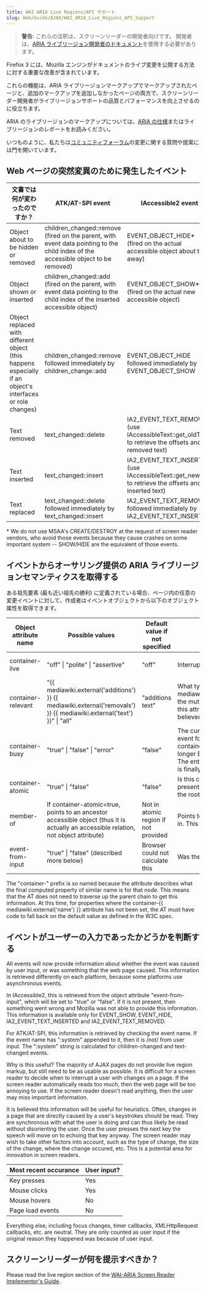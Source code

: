 ```yaml
---
title: WAI ARIA Live Regions/API サポート
slug: Web/Guide/AJAX/WAI_ARIA_Live_Regions_API_Support
---
```


> **警告:** これらの注釈は、スクリーンリーダーの開発者向けです。 開発者は、[ARIA ライブリージョン開発者のドキュメント](/ja/docs/Web/Accessibility/ARIA/ARIA_Live_Regions)を使用する必要があります。

Firefox 3 には、Mozilla エンジンがドキュメントのライブ変更を公開する方法に対する重要な改善が含まれています。

これらの機能は、ARIA ライブリージョンマークアップでマークアップされたページと、追加のマークアップを追加しなかったページの両方で、スクリーンリーダー開発者がライブリージョンサポートの品質とパフォーマンスを向上させるのに役立ちます。

ARIA のライブリージョンのマークアップについては、[ARIA の仕様](http://www.w3.org/WAI/PF/aria/#liveregions)またはライブリージョンのレポートをお読みください。

いつものように、私たちは[コミュニティフォーラム](http://www.mozilla.org/access/#community)の変更に関する質問や提案には門を開いています。

## Web ページの突然変異のために発生したイベント

| 文書では何が変わったのですか？                                                                            | ATK/AT-SPI event                                                                                                                   | IAccessible2 event                                                                                   |
| --------------------------------------------------------------------------------------------------------- | ---------------------------------------------------------------------------------------------------------------------------------- | ---------------------------------------------------------------------------------------------------- |
| Object about to be hidden or removed                                                                      | children_changed::remove (fired on the parent, with event data pointing to the child index of the accessible object to be removed) | EVENT_OBJECT_HIDE\* (fired on the actual accessible object about to go away)                         |
| Object shown or inserted                                                                                  | children_changed::add (fired on the parent, with event data pointing to the child index of the inserted accessible object)         | EVENT_OBJECT_SHOW\* (fired on the actual new accessible object)                                      |
| Object replaced with different object (this happens especially if an object's interfaces or role changes) | children_changed::remove followed immediately by children_change::add                                                              | EVENT_OBJECT_HIDE followed immediately by EVENT_OBJECT_SHOW                                          |
| Text removed                                                                                              | text_changed::delete                                                                                                               | IA2_EVENT_TEXT_REMOVED (use IAccessibleText::get_oldText to retrieve the offsets and removed text)   |
| Text inserted                                                                                             | text_changed::insert                                                                                                               | IA2_EVENT_TEXT_INSERTED (use IAccessibleText::get_newText to retrieve the offsets and inserted text) |
| Text replaced                                                                                             | text_changed::delete followed immediately by text_changed::insert                                                                  | IA2_EVENT_TEXT_REMOVED followed immediately by IA2_EVENT_TEXT_INSERTED                               |

\* We do not use MSAA's CREATE/DESTROY at the request of screen reader vendors, who avoid those events because they cause crashes on some important system -- SHOW/HIDE are the equivalent of those events.

## イベントからオーサリング提供の ARIA ライブリージョンセマンティクスを取得する

ある祖先要素 (最も近い祖先の勝利) に定義されている場合、ページ内の任意の変更イベントに対して、作成者はイベントオブジェクトから以下のオブジェクト属性を取得できます。

| Object attribute name | Possible values                                                                                                                                           | Default value if not specified       | Meaning                                                                                                                                                                                                                                                                                                                        | ARIA markup if required                |
| --------------------- | --------------------------------------------------------------------------------------------------------------------------------------------------------- | ------------------------------------ | ------------------------------------------------------------------------------------------------------------------------------------------------------------------------------------------------------------------------------------------------------------------------------------------------------------------------------ | -------------------------------------- |
| container-live        | "off" \| "polite" \| "assertive"                                                                                                                          | "off"                                | Interruption policy                                                                                                                                                                                                                                                                                                            | aria-live on ancestor element          |
| container-relevant    | "{{ mediawiki.external('additions') }} {{ mediawiki.external('removals') }} {{ mediawiki.external('text') }}" \| "all" | "additions text"                     | What types of mutations are possibly relevant? See {{ mediawiki.external('#Events_fired_for_web_page_mutations the mutation events list') }} to match the type of event with this attribute's value, to determine whether the author believed the event should be presented to the user or not. | aria-relevant on ancestor element      |
| container-busy        | "true" \| "false" \| "error"                                                                                                                              | "false"                              | The current changes are not yet complete. A state change event for the A11y API's BUSY state will be fired on the container object currently marked as BUSY, once it is no longer BUSY. This is especially important in atomic regions. The entire atomic region should be presented once when it is finally no longer BUSY.   | aria-busy on ancestor element          |
| container-atomic      | "true" \| "false"                                                                                                                                         | "false"                              | Is this change inside a region that should always be presented at once. If yes, member-of relation will point to the root of the region (see next section)                                                                                                                                                                     | aria-atomic on ancestor element        |
| member-of             | If container-atomic=true, points to an ancestor accessible object (thus it is actually an accessible relation, not object attribute)                      | Not in atomic region if not provided | Points to the root of the atomic container that this object is in. This will always be an ancestor of the current object.                                                                                                                                                                                                      | aria-atomic on ancestor element        |
| event-from-input      | "true" \| "false" (described more below)                                                                                                                  | Browser could not calculate this     | Was the root cause of this event explicit user input?                                                                                                                                                                                                                                                                          | Does not require author's cooperation. |

The "container-" prefix is so named because the attribute describes what the final computed property of similar name is for that node. This means that the AT does not need to traverse up the parent chain to get this information. At this time, for properties where the container-{{ mediawiki.external('name') }} attribute has not been set, the AT must have code to fall back on the default value as defined in the W3C spec.

## イベントがユーザーの入力であったかどうかを判断する

All events will now provide information about whether the event was caused by user input, or was something that the web page caused. This information is retrieved differently on each platform, because some platforms use asynchronous events.

In IAccessible2, this is retrieved from the object attribute "event-from-input", which will be set to "true" or "false". If it is not present, then something went wrong and Mozilla was not able to provide this information. This information is available only for EVENT_SHOW, EVENT_HIDE, IA2_EVENT_TEXT_INSERTED and IA2_EVENT_TEXT_REMOVED.

For ATK/AT-SPI, this information is retrieved by checking the event name. If the event name has ":system" appended to it, then it is /not/ from user input. The ":system" string is calculated for children-changed and text-changed events.

Why is this useful? The majority of AJAX pages do not provide live region markup, but still need to be as usable as possible. It is difficult for a screen reader to decide when to interrupt a user with changes on a page. If the screen reader automatically reads too much, then the web page will be too annoying to use. If the screen reader doesn't read anything, then the user may miss important information.

It is believed this information will be useful for heuristics. Often, changes in a page that are directly caused by a user's keystrokes should be read. They are synchronous with what the user is doing and can thus likely be read without disorienting the user. Once the user presses the next key the speech will move on to echoing that key anyway. The screen reader may wish to take other factors into account, such as the type of change, the size of the change, where the change occured, etc. This is a potential area for innovation in screen readers.

| Most recent occurance | User input? |
| --------------------- | ----------- |
| Key presses           | Yes         |
| Mouse clicks          | Yes         |
| Mouse hovers          | No          |
| Page load events      | No          |

Everything else, including focus changes, timer callbacks, XMLHttpRequest callbacks, etc. are neutral. They are only counted as user input if the original reason they happened was because of user input.

## スクリーンリーダーが何を提示すべきか？

Please read the live region section of the [WAI-ARIA Screen Reader Implementor's Guide](/ja/ARIA/ARIA_Screen_Reader_Implementors_Guide#Live_Regions).
